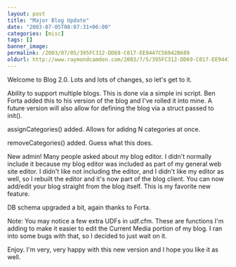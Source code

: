 ```yaml
---
layout: post
title: "Major Blog Update"
date: "2003-07-05T08:07:31+06:00"
categories: [misc]
tags: []
banner_image: 
permalink: /2003/07/05/395FC312-DD69-C017-EE9447C56942B689
oldurl: http://www.raymondcamden.com/2003/7/5/395FC312-DD69-C017-EE9447C56942B689
---
```


Welcome to Blog 2.0. Lots and lots of changes, so let's get to it.

Ability to support multiple blogs. This is done via a simple ini script. Ben Forta added this to his version of the blog and I've rolled it into mine. A future version will also allow for defining the blog via a struct passed to init().

assignCategories() added. Allows for adidng N categories at once.

removeCategories() added. Guess what this does.

New admin! Many people asked about my blog editor. I didn't normally include it because my blog editor was included as part of my general web site editor. I didn't like not including the editor, and I didn't like my editor as well, so I rebuilt the editor and it's now part of the blog client. You can now add/edit your blog straight from the blog itself. This is my favorite new feature.

DB schema upgraded a bit, again thanks to Forta.

Note: You may notice a few extra UDFs in udf.cfm. These are functions I'm adding to make it easier to edit the Current Media portion of my blog. I ran into some bugs with that, so I decided to just wait on it.

Enjoy. I'm very, very happy with this new version and I hope you like it as well.